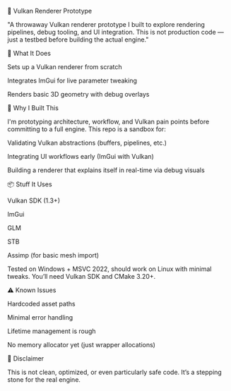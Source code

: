 🔧 Vulkan Renderer Prototype

"A throwaway Vulkan renderer prototype I built to explore rendering pipelines, debug tooling, and UI integration. This is not production code — just a testbed before building the actual engine."

🧪 What It Does

Sets up a Vulkan renderer from scratch

Integrates ImGui for live parameter tweaking

Renders basic 3D geometry with debug overlays

💭 Why I Built This

I'm prototyping architecture, workflow, and Vulkan pain points before committing to a full engine. This repo is a sandbox for:

Validating Vulkan abstractions (buffers, pipelines, etc.)

Integrating UI workflows early (ImGui with Vulkan)

Building a renderer that explains itself in real-time via debug visuals

📦 Stuff It Uses

Vulkan SDK (1.3+)

ImGui

GLM

STB

Assimp (for basic mesh import)

Tested on Windows + MSVC 2022, should work on Linux with minimal tweaks. You’ll need Vulkan SDK and CMake 3.20+.

⚠️ Known Issues

Hardcoded asset paths

Minimal error handling

Lifetime management is rough

No memory allocator yet (just wrapper allocations)

🧺 Disclaimer

This is not clean, optimized, or even particularly safe code. It’s a stepping stone for the real engine.
